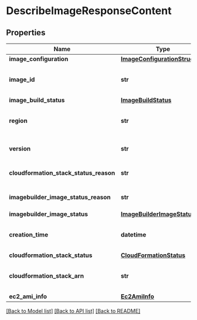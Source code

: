 # DescribeImageResponseContent


## Properties
Name | Type | Description | Notes
------------ | ------------- | ------------- | -------------
**image_configuration** | [**ImageConfigurationStructure**](ImageConfigurationStructure.md) |  | 
**image_id** | **str** | Id of the Image to retrieve detailed information for. | 
**image_build_status** | [**ImageBuildStatus**](ImageBuildStatus.md) |  | 
**region** | **str** | AWS region where the image is created. | 
**version** | **str** | ParallelCluster version used to build the image. | 
**cloudformation_stack_status_reason** | **str** | Reason for the CloudFormation stack status. | [optional] 
**imagebuilder_image_status_reason** | **str** | Reason for the ImageBuilder Image status. | [optional] 
**imagebuilder_image_status** | [**ImageBuilderImageStatus**](ImageBuilderImageStatus.md) |  | [optional] 
**creation_time** | **datetime** | Timestamp representing the image creation time. | [optional] 
**cloudformation_stack_status** | [**CloudFormationStatus**](CloudFormationStatus.md) |  | [optional] 
**cloudformation_stack_arn** | **str** | ARN of the main CloudFormation stack. | [optional] 
**ec2_ami_info** | [**Ec2AmiInfo**](Ec2AmiInfo.md) |  | [optional] 

[[Back to Model list]](../README.md#documentation-for-models) [[Back to API list]](../README.md#documentation-for-api-endpoints) [[Back to README]](../README.md)


